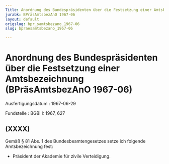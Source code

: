 ```yaml
---
Title: Anordnung des Bundespräsidenten über die Festsetzung einer Amtsbezeichnung
jurabk: BPräsAmtsbezAnO 1967-06
layout: default
origslug: bpr_samtsbezano_1967-06
slug: bpraesamtsbezano_1967-06

---
```


# Anordnung des Bundespräsidenten über die Festsetzung einer Amtsbezeichnung (BPräsAmtsbezAnO 1967-06)

Ausfertigungsdatum
:   1967-06-29

Fundstelle
:   BGBl I: 1967, 627



## (XXXX)

Gemäß § 81 Abs. 1 des Bundesbeamtengesetzes setze ich folgende
Amtsbezeichnung fest:

*   Präsident der Akademie für zivile Verteidigung.




